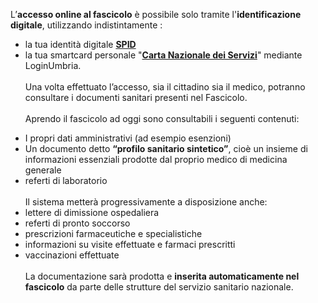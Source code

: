 
L’**accesso online al fascicolo** è possibile solo tramite l'**identificazione digitale**, utilizzando indistintamente :

-	la tua identità digitale **[SPID][212158a9]**
-	la tua smartcard personale "**[Carta Nazionale dei Servizi][700cfb22]**"
mediante LoginUmbria.
<br><br>
Una volta effettuato l’accesso, sia il cittadino sia il medico, potranno consultare i documenti sanitari presenti nel Fascicolo.
<br><br>
Aprendo il fascicolo ad oggi sono consultabili i seguenti contenuti:

  [212158a9]: https://www.spid.gov.it/ "Per saperne di più"
  [700cfb22]: http://www.regione.umbria.it/salute/cns "Per saperne di più"

-	I propri dati amministrativi (ad esempio esenzioni)
-	Un documento detto **“profilo sanitario sintetico”**, cioè un insieme di informazioni essenziali prodotte dal proprio medico di medicina generale
-	referti di laboratorio
<br><br>
Il sistema metterà progressivamente a disposizione anche:
-	lettere di dimissione ospedaliera
-	referti di pronto soccorso
-	prescrizioni farmaceutiche e specialistiche
-	informazioni su visite effettuate e farmaci prescritti
-	vaccinazioni effettuate
<br><br>
La documentazione sarà prodotta e **inserita automaticamente nel fascicolo** da parte delle strutture del servizio sanitario nazionale.
